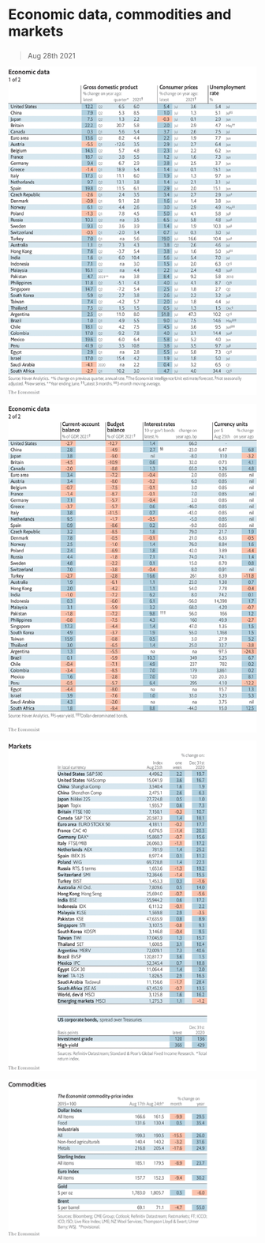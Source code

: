 ###### 

# Economic data, commodities and markets 

#####  

> Aug 28th 2021 

![image](images/20210828_int101_0.png) 


![image](images/20210828_int102_0.png) 


![image](images/20210828_int201_0.png) 


![image](images/20210828_int401_0.png) 


